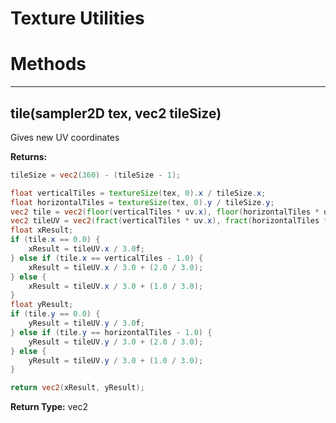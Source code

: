 # Texture Utilities
# Methods
---

## **tile(sampler2D tex, vec2 tileSize)**
Gives new UV coordinates
   
   
**Returns:**
``` glsl
tileSize = vec2(360) - (tileSize - 1);

float verticalTiles = textureSize(tex, 0).x / tileSize.x;
float horizontalTiles = textureSize(tex, 0).y / tileSize.y;
vec2 tile = vec2(floor(verticalTiles * uv.x), floor(horizontalTiles * uv.y));
vec2 tileUV = vec2(fract(verticalTiles * uv.x), fract(horizontalTiles * uv.y));
float xResult;
if (tile.x == 0.0) {
    xResult = tileUV.x / 3.0f;
} else if (tile.x == verticalTiles - 1.0) {
    xResult = tileUV.x / 3.0 + (2.0 / 3.0);
} else {
    xResult = tileUV.x / 3.0 + (1.0 / 3.0);
}
float yResult;
if (tile.y == 0.0) {
    yResult = tileUV.y / 3.0f;
} else if (tile.y == horizontalTiles - 1.0) {
    yResult = tileUV.y / 3.0 + (2.0 / 3.0);
} else {
    yResult = tileUV.y / 3.0 + (1.0 / 3.0);
}

return vec2(xResult, yResult);
```
**Return Type:** vec2
